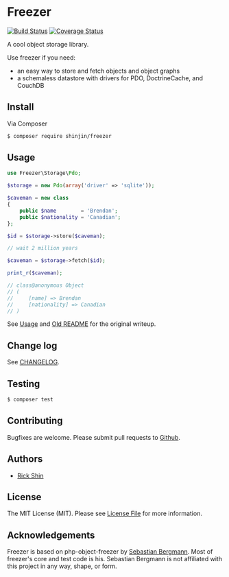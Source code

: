 # Freezer

[![Build Status][ico-travis]][link-travis]
[![Coverage Status][ico-coveralls]][link-coveralls]

A cool object storage library.

Use freezer if you need:
* an easy way to store and fetch objects and object graphs
* a schemaless datastore
with drivers for PDO, DoctrineCache, and CouchDB
## Install

Via Composer

``` bash
$ composer require shinjin/freezer
```

## Usage

``` php
use Freezer\Storage\Pdo;

$storage = new Pdo(array('driver' => 'sqlite'));

$caveman = new class
{
    public $name        = 'Brendan';
    public $nationality = 'Canadian';
};

$id = $storage->store($caveman);

// wait 2 million years

$caveman = $storage->fetch($id);

print_r($caveman);

// class@anonymous Object
// (
//     [name] => Brendan
//     [nationality] => Canadian
// )
```
See [Usage](docs/Usage.md) and [Old README](docs/OldREADME.md) for the original writeup.

## Change log

See [CHANGELOG](CHANGELOG.md).

## Testing

``` bash
$ composer test
```

## Contributing

Bugfixes are welcome. Please submit pull requests to [Github][link-github].

## Authors

- [Rick Shin][link-author]

## License

The MIT License (MIT). Please see [License File](LICENSE.md) for more information.

## Acknowledgements

Freezer is based on php-object-freezer by [Sebastian Bergmann][link-sebastian]. Most of freezer's core and test code is his. Sebastian Bergmann is not affiliated with this project in any way, shape, or form.

[ico-coveralls]: https://coveralls.io/repos/github/shinjin/freezer/badge.svg
[ico-travis]: https://img.shields.io/travis/shinjin/freezer/master.svg?style=flat-square

[link-author]: https://github.com/shinjin
[link-github]: https://github.com/shinjin/freezer
[link-coveralls]: https://coveralls.io/github/shinjin/freezer
[link-travis]: https://travis-ci.org/shinjin/freezer
[link-sebastian]: https://github.com/sebastianbergmann 
